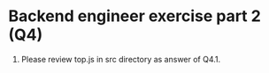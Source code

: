 # Backend engineer exercise part 2 (Q4)

1. Please review top.js in src directory as answer of Q4.1.  